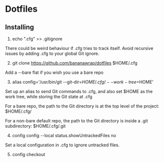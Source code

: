 # Dotfiles

## Installing
1.   echo ".cfg" >> .gitignore

There could be weird behaviour if .cfg tries to track itself. Avoid recursive issues by adding .cfg to your global Git ignore.

 
2.   git clone https://github.com/bananawrap/dotfiles $HOME/.cfg

Add a --bare flat if you wish you use a bare repo

 
3.   alias config='/usr/bin/git --git-dir=$HOME/.cfg/ --work-tree=$HOME'

Set up an alias to send Git commands to .cfg, and also set $HOME as the work tree, while storing the Git state at .cfg

For a bare repo, the path to the Git directory is at the top level of the project: $HOME/.cfg/

For a non-bare default repo, the path to the Git directory is inside a .git subdirectory: $HOME/.cfg/.git

 
4.   config config --local status.showUntrackedFiles no

Set a local configuration in .cfg to ignore untracked files.

 
5.   config checkout
